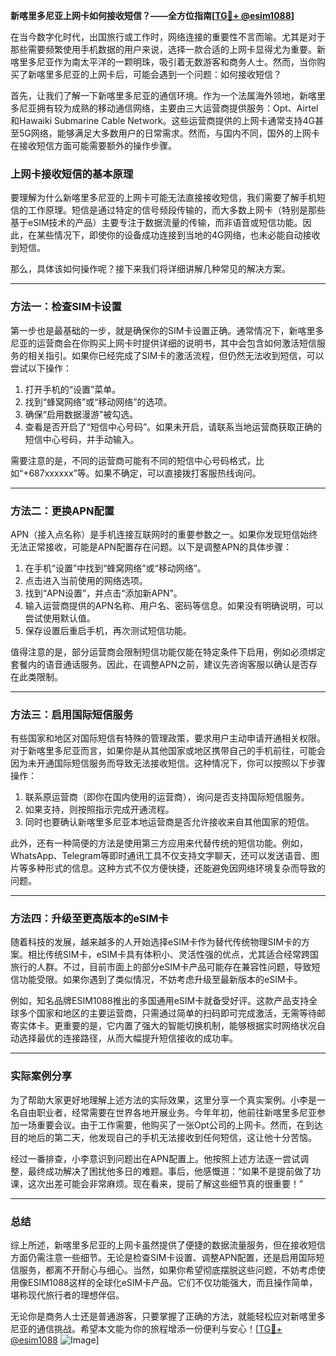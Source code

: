 **新喀里多尼亚上网卡如何接收短信？——全方位指南[[TG💪+ @esim1088](https://t.me/s/esim1088)]**

在当今数字化时代，出国旅行或工作时，网络连接的重要性不言而喻。尤其是对于那些需要频繁使用手机数据的用户来说，选择一款合适的上网卡显得尤为重要。新喀里多尼亚作为南太平洋的一颗明珠，吸引着无数游客和商务人士。然而，当你购买了新喀里多尼亚的上网卡后，可能会遇到一个问题：如何接收短信？

首先，让我们了解一下新喀里多尼亚的通信环境。作为一个法属海外领地，新喀里多尼亚拥有较为成熟的移动通信网络，主要由三大运营商提供服务：Opt、Airtel和Hawaiki Submarine Cable Network。这些运营商提供的上网卡通常支持4G甚至5G网络，能够满足大多数用户的日常需求。然而，与国内不同，国外的上网卡在接收短信方面可能需要额外的操作步骤。

### 上网卡接收短信的基本原理

要理解为什么新喀里多尼亚的上网卡可能无法直接接收短信，我们需要了解手机短信的工作原理。短信是通过特定的信号频段传输的，而大多数上网卡（特别是那些基于eSIM技术的产品）主要专注于数据流量的传输，而非语音或短信功能。因此，在某些情况下，即使你的设备成功连接到当地的4G网络，也未必能自动接收到短信。

那么，具体该如何操作呢？接下来我们将详细讲解几种常见的解决方案。

---

### 方法一：检查SIM卡设置

第一步也是最基础的一步，就是确保你的SIM卡设置正确。通常情况下，新喀里多尼亚的运营商会在你购买上网卡时提供详细的说明书，其中会包含如何激活短信服务的相关指引。如果你已经完成了SIM卡的激活流程，但仍然无法收到短信，可以尝试以下操作：

1. 打开手机的“设置”菜单。
2. 找到“蜂窝网络”或“移动网络”的选项。
3. 确保“启用数据漫游”被勾选。
4. 查看是否开启了“短信中心号码”。如果未开启，请联系当地运营商获取正确的短信中心号码，并手动输入。

需要注意的是，不同的运营商可能有不同的短信中心号码格式，比如“+687xxxxxx”等。如果不确定，可以直接拨打客服热线询问。

---

### 方法二：更换APN配置

APN（接入点名称）是手机连接互联网时的重要参数之一。如果你发现短信始终无法正常接收，可能是APN配置存在问题。以下是调整APN的具体步骤：

1. 在手机“设置”中找到“蜂窝网络”或“移动网络”。
2. 点击进入当前使用的网络选项。
3. 找到“APN设置”，并点击“添加新APN”。
4. 输入运营商提供的APN名称、用户名、密码等信息。如果没有明确说明，可以尝试使用默认值。
5. 保存设置后重启手机，再次测试短信功能。

值得注意的是，部分运营商会限制短信功能仅能在特定条件下启用，例如必须绑定套餐内的语音通话服务。因此，在调整APN之前，建议先咨询客服以确认是否存在此类限制。

---

### 方法三：启用国际短信服务

有些国家和地区对国际短信有特殊的管理政策，要求用户主动申请开通相关权限。对于新喀里多尼亚而言，如果你是从其他国家或地区携带自己的手机前往，可能会因为未开通国际短信服务而导致无法接收短信。这种情况下，你可以按照以下步骤操作：

1. 联系原运营商（即你在国内使用的运营商），询问是否支持国际短信服务。
2. 如果支持，则按照指示完成开通流程。
3. 同时也要确认新喀里多尼亚本地运营商是否允许接收来自其他国家的短信。

此外，还有一种简便的方法是使用第三方应用来代替传统的短信功能。例如，WhatsApp、Telegram等即时通讯工具不仅支持文字聊天，还可以发送语音、图片等多种形式的信息。这种方式不仅方便快捷，还能避免因网络环境复杂而导致的问题。

---

### 方法四：升级至更高版本的eSIM卡

随着科技的发展，越来越多的人开始选择eSIM卡作为替代传统物理SIM卡的方案。相比传统SIM卡，eSIM卡具有体积小、灵活性强的优点，尤其适合经常跨国旅行的人群。不过，目前市面上的部分eSIM卡产品可能存在兼容性问题，导致短信功能受限。如果你遇到了类似情况，不妨考虑升级至最新版本的eSIM卡。

例如，知名品牌ESIM1088推出的多国通用eSIM卡就备受好评。这款产品支持全球多个国家和地区的主要运营商，只需通过简单的扫码即可完成激活，无需等待邮寄实体卡。更重要的是，它内置了强大的智能切换机制，能够根据实时网络状况自动选择最优的连接路径，从而大幅提升短信接收的成功率。

---

### 实际案例分享

为了帮助大家更好地理解上述方法的实际效果，这里分享一个真实案例。小李是一名自由职业者，经常需要在世界各地开展业务。今年年初，他前往新喀里多尼亚参加一场重要会议。由于工作需要，他购买了一张Opt公司的上网卡。然而，在到达目的地后的第二天，他发现自己的手机无法接收到任何短信，这让他十分苦恼。

经过一番排查，小李意识到问题出在APN配置上。他按照上述方法逐一尝试调整，最终成功解决了困扰他多日的难题。事后，他感慨道：“如果不是提前做了功课，这次出差可能会非常麻烦。现在看来，提前了解这些细节真的很重要！”

---

### 总结

综上所述，新喀里多尼亚的上网卡虽然提供了便捷的数据流量服务，但在接收短信方面仍需注意一些细节。无论是检查SIM卡设置、调整APN配置，还是启用国际短信服务，都离不开耐心与细心。当然，如果你希望彻底摆脱这些问题，不妨考虑使用像ESIM1088这样的全球化eSIM卡产品。它们不仅功能强大，而且操作简单，堪称现代旅行者的理想伴侣。

无论你是商务人士还是普通游客，只要掌握了正确的方法，就能轻松应对新喀里多尼亚的通信挑战。希望本文能为你的旅程增添一份便利与安心！[[TG💪+ @esim1088](https://t.me/s/esim1088) ![Image](https://i.postimg.cc/4NQfJmqS/Snipaste-2025-05-13-00-14-12.png)]